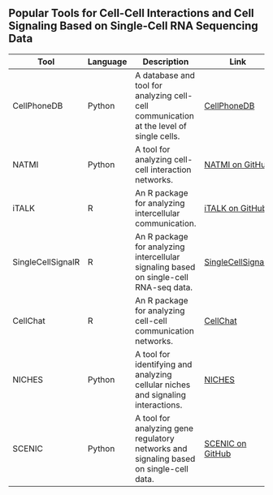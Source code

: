## Popular Tools for Cell-Cell Interactions and Cell Signaling Based on Single-Cell RNA Sequencing Data

| Tool             | Language       | Description                                                                                   | Link                                                              |
|------------------|----------------|-----------------------------------------------------------------------------------------------|-------------------------------------------------------------------|
| CellPhoneDB      | Python         | A database and tool for analyzing cell-cell communication at the level of single cells.       | [CellPhoneDB](https://www.cellphonedb.org/)                       |
| NATMI            | Python         | A tool for analyzing cell-cell interaction networks.                                          | [NATMI on GitHub](https://github.com/forrest-lab/NATMI)           |
| iTALK            | R              | An R package for analyzing intercellular communication.                                       | [iTALK on GitHub](https://github.com/Coolgenome/iTALK)            |
| SingleCellSignalR| R              | An R package for analyzing intercellular signaling based on single-cell RNA-seq data.         | [SingleCellSignalR](https://github.com/SysFate/SingleCellSignalR) |
| CellChat         | R              | An R package for analyzing cell-cell communication networks.                                  | [CellChat](https://github.com/sqjin/CellChat)                     |
| NICHES           | Python         | A tool for identifying and analyzing cellular niches and signaling interactions.              | [NICHES](https://github.com/kirbyju/NICHES)                       |
| SCENIC           | Python         | A tool for analyzing gene regulatory networks and signaling based on single-cell data.        | [SCENIC on GitHub](https://github.com/aertslab/SCENIC)            |
